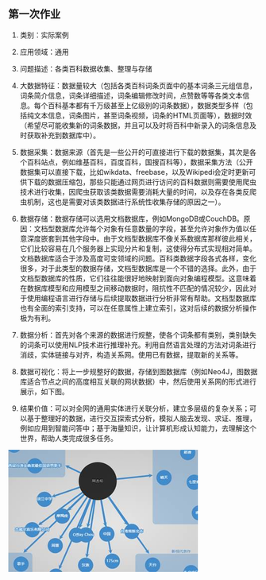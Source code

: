 ## 第一次作业

1. 类别：实际案例

2. 应用领域：通用

3. 问题描述：各类百科数据收集、整理与存储

4. 大数据特征：数据量较大（包括各类百科词条页面中的基本词条三元组信息，词条简介信息，词条详细描述，词条编辑修改时间，点赞数等等各类文本信息。每个百科基本都有千万级甚至上亿级别的词条数据），数据类型多样（包括纯文本信息，词条图片，甚至词条视频，词条的HTML页面等），数据时效（希望尽可能收集新的词条数据，并且可以及时将百科中新录入的词条信息及时获取补充到数据库中）。

5. 数据采集：数据来源（首先是一些公开的可直接进行下载的数据集，其次是各个百科站点，例如维基百科，百度百科，国搜百科等），数据采集方法（公开数据集可以直接下载，比如wikdata、freebase，以及Wikipedi会定时更新可供下载的数据压缩包，那些只能通过网页进行访问的百科数据则需要使用爬虫技术进行收集，因爬虫获取该类数据需要消耗大量的时间，以及存在各类反爬虫机制，这也是需要对该类数据进行系统性收集存储的原因之一）。

6. 数据存储：数据存储可以选用文档数据库，例如MongoDB或CouchDB。原因：文档型数据库允许每个对象有任意数量的字段，甚至允许对象作为值以任意深度嵌套到其他字段中。由于文档型数据库不像关系数据库那样彼此相关，它们比较容易在几个服务器上实现分片和复制，这使得分布式实现相对简单。文档数据库适合于涉及高度可变领域的问题。百科类数据字段各式各样，变化很多，对于此类型的数据存储，文档型数据库是一个不错的选择。此外，由于文档型数据库的性质，它们往往能很好地映射到面向对象编程模型。这意味着在数据库模型和应用模型之间移动数据时，阻抗性不匹配的情况较少，因此对于使用编程语言进行存储与后续提取数据进行分析非常有帮助。文档型数据库也有全面的索引支持，可以在任意属性上建立索引，这对后续的数据分析操作极为有利。

7. 数据分析：首先对各个来源的数据进行规整，使各个词条都有类别，类别缺失的词条可以使用NLP技术进行推理补充。利用自然语言处理的方法对词条进行消歧，实体链接与对齐，构造关系网。使用已有数据，提取新的关系等。

8. 数据可视化：将上一步规整好的数据，存储到图数据库（例如Neo4J，图数据库适合节点之间的高度相互关联的网状数据）中，然后使用关系网的形式进行展示，如下图。

9. 结果价值：可以对全网的通用实体进行关联分析，建立多层级的复杂关系；可以基于整理好的数据，进行交互探索式分析，模拟人脑去发现、求证、推理，例如应用到智能问答中；基于海量知识，让计算机形成认知能力，去理解这个世界，帮助人类完成很多任务。

![img](..\img\bigdata_clip_image002.jpg)